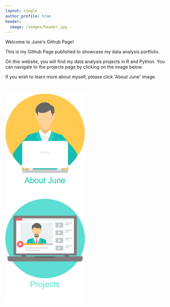 ```yaml
---
layout: single
author_profile: true
header:
  image: /images/header.jpg
---
```



Welcome to June's Github Page!


This is my Github Page published to showcase my data analysis portfolio.

On this website, you will find my data analysis projects in R and Python. You can navigate to the projects page by clicking on the image below.

If you wish to learn more about myself, please click 'About June' image.

<br/>



[![about image](/images/about.png)](/about/) &nbsp;&nbsp;&nbsp;&nbsp;&nbsp;&nbsp;&nbsp;&nbsp;&nbsp;&nbsp;&nbsp;&nbsp;&nbsp;&nbsp;&nbsp;&nbsp; [![projects image](/images/project.png)](/projects/)
